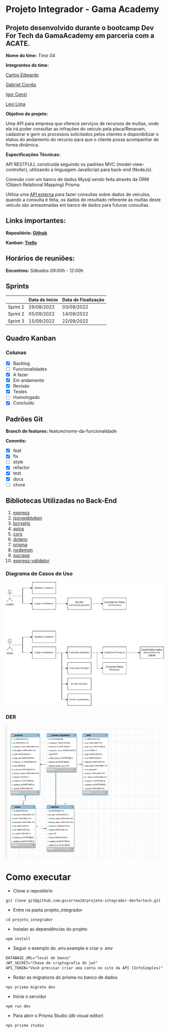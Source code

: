 # Projeto Integrador - Gama Academy 

## Projeto desenvolvido durante o bootcamp Dev For Tech da GamaAcademy em parceria com a ACATE.  

**Nome do time:** *Time 04*

**Integrantes do time:**

[Carlos Edwardo](https://github.com/carlosexsantos)

[Gabriel Corrêa](https://github.com/gscorrea10)

[Igor Cenzi](https://github.com/igorcenzi)

[Levi Lima](https://github.com/levilimas)

**Objetivo do projeto:**

Uma API para empresa que oferece serviços de recursos de multas, onde ela irá poder consultar as infrações do veículo pela placa/Renavam, cadastrar e gerir os processos solicitados pelos clientes e disponibilizar o status do andamento do recurso para que o cliente possa acompanhar de forma dinâmica.

**Especificações Técnicas:**

API RESTFULL construída seguindo os padrões MVC (model-view-controller), utilizando a linguagem JavaScript para back-end (NodeJs).

Conexão com um banco de dados Mysql sendo feita através da ORM (Object-Relational Mapping) Prisma.

Utiliza uma [API externa](https://infosimples.com/) para fazer consultas sobre dados de veículos, quando a consulta é feita, os dados do resultado referente às multas deste veículo são armazenadas em banco de dados para futuras consultas.

## Links importantes:

**Repositório:  [Github](https://github.com/gscorrea10/projeto-integrador-devfortech)**

**Kanban: [Trello](https://trello.com/b/cz7YYzPG/squad-4)**

## Horários de reuniões:

**Encontros:** *Sábados 09:00h - 12:00h*

## Sprints

|  | Data de Início | Data de Finalização |
| --- | --- | --- |
| Sprint 1 | 29/08/2022 | 03/09/2022 |
| Sprint 2 | 05/09/2022 | 14/09/2022 |
| Sprint 3 | 15/09/2022 | 22/09/2022 |

## Quadro Kanban

### Colunas

- [x]  Backlog
- [ ]  Funcionalidades
- [x]  A fazer
- [x]  Em andamento
- [x]  Revisão
- [x]  Testes
- [ ]  Homologado
- [x]  Concluído

## Padrões Git

**Branch de features:**  feature/nome-da-funcionalidade

**Commits:**

- [x]  feat
- [x]  fix
- [ ]  style
- [x]  refactor
- [x]  test
- [x]  docs
- [ ]  chore

## Bibliotecas Utilizadas no Back-End


1. [express](https://expressjs.com/pt-br/)
2. [jsonwebtoken](https://jwt.io/)
3. [bcryptjs](https://www.npmjs.com/package/bcryptjs)
4. [axios](https://axios-http.com/ptbr/docs/intro)
5. [cors](https://www.npmjs.com/package/cors)
6. [dotenv](https://www.npmjs.com/package/dotenv)
7. [prisma](https://www.prisma.io/docs/)
8. [nodemon](https://nodemon.io/)
9. [sucrase](https://www.npmjs.com/package/sucrase)
10. [express-validator](https://express-validator.github.io/docs/)


### Diagrama de Casos de Uso

<img src="./Diagrama.jpg"></img>

### DER

<img src="./DER.png"> </img>

# Como executar

* Clone o repositório
```
git clone git@github.com:gscorrea10/projeto-integrador-devfortech.git
```
* Entre na pasta projeto_integrador
 ```
 cd projeto_integrador
 ```
* Instalar as dependências do projeto
```
npm install
```
* Seguir o exemplo do .env.example e criar o .env
```
DATABASE_URL="local do banco"
JWT_SECRET="Chave de criptografia do jwt"
API_TOKEN="Você precisar criar uma conta no site da API (InfoSimples)"
```
* Rodar as migrations do prisma no banco de dados
```
npx prisma migrate dev
```
* Inicie o servidor
```
npm run dev
```
* Para abrir o Prisma Studio (db visual editor)
```
npx prisma studio
```
